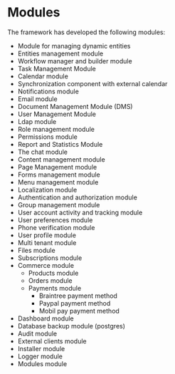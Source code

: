 
# Modules

The framework has developed the following modules:
- Module for managing dynamic entities
- Entities management module
- Workflow manager and builder module 
- Task Management Module
- Calendar module
- Synchronization component with external calendar
- Notifications module
- Email module
- Document Management Module (DMS)
- User Management Module
- Ldap module
- Role management module
- Permissions module
- Report and Statistics Module
- The chat module
- Content management module
- Page Management module
- Forms management module
- Menu management module
- Localization module
- Authentication and authorization module
- Group management module
- User account activity and tracking module
- User preferences module
- Phone verification module
- User profile module
- Multi tenant module
- Files module
- Subscriptions module
- Commerce module
	- Products module
	- Orders module
	- Payments module
		- Braintree payment method
		- Paypal payment method
		- Mobil pay payment method
- Dashboard module
- Database backup module (postgres)
- Audit module
- External clients module
- Installer module
- Logger module
- Modules module